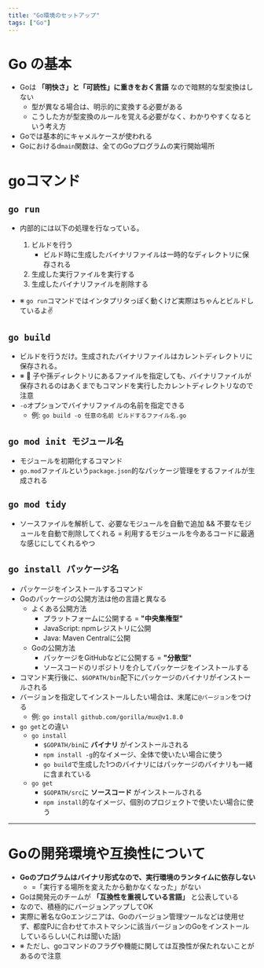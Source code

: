 ```yaml
---
title: "Go環境のセットアップ"
tags: ["Go"]
---
```

# Go の基本
- Goは **「明快さ」と「可読性」に重きをおく言語** なので暗黙的な型変換はしない
  - 型が異なる場合は、明示的に変換する必要がある
  - こうした方が型変換のルールを覚える必要がなく、わかりやすくなるという考え方
- Goでは基本的にキャメルケースが使われる
- Goにおけるd`main`関数は、全てのGoプログラムの実行開始場所

# goコマンド
## `go run`
- 内部的には以下の処理を行なっている。
  1. ビルドを行う
      - ビルド時に生成したバイナリファイルは一時的なディレクトリに保存される
  2. 生成した実行ファイルを実行する
  3. 生成したバイナリファイルを削除する

- ※ `go run`コマンドではインタプリタっぽく動くけど実際はちゃんとビルドしているよ✌️

## `go build`
- ビルドを行うだけ。生成されたバイナリファイルはカレントディレクトリに保存される。
- ※ 🚨 子や孫ディレクトリにあるファイルを指定しても、バイナリファイルが保存されるのはあくまでもコマンドを実行したカレントディレクトリなので注意
- `-o`オプションでバイナリファイルの名前を指定できる
  - 例: `go build -o 任意の名前 ビルドするファイル名.go`

## `go mod init モジュール名`
- モジュールを初期化するコマンド
- `go.mod`ファイルという`package.json`的なパッケージ管理をするファイルが生成される

## `go mod tidy`
- ソースファイルを解析して、必要なモジュールを自動で追加 && 不要なモジュールを自動で削除してくれる = 利用するモジュールを今あるコードに最適な感じにしてくれるやつ

## `go install パッケージ名`
- パッケージをインストールするコマンド
- Goのパッケージの公開方法は他の言語と異なる
  - よくある公開方法
    - プラットフォームに公開する = **"中央集権型"**
    - JavaScript: npmレジストリに公開
    - Java: Maven Centralに公開
  - Goの公開方法
    - パッケージをGitHubなどに公開する = **"分散型"**
    - ソースコードのリポジトリを介してパッケージをインストールする
- コマンド実行後に、`$GOPATH/bin`配下にパッケージのバイナリがインストールされる
- バージョンを指定してインストールしたい場合は、末尾に`@バージョン`をつける
  - 例: `go install github.com/gorilla/mux@v1.8.0`
- `go get`との違い
  - `go install`
    - `$GOPATH/bin`に **バイナリ** がインストールされる
    - `npm install -g`的なイメージ、全体で使いたい場合に使う
    - `go build`で生成した1つのバイナリにはパッケージのバイナリも一緒に含まれている
  - `go get`
    - `$GOPATH/src`に **ソースコード** がインストールされる
    - `npm install`的なイメージ、個別のプロジェクトで使いたい場合に使う

***

# Goの開発環境や互換性について
- **Goのプログラムはバイナリ形式なので、実行環境のランタイムに依存しない**
  - =「実行する場所を変えたから動かなくなった」がない
- Goは開発元のチームが **「互換性を重視している言語」** と公表している
- なので、積極的にバージョンアップしてOK
- 実際に著名なGoエンジニアは、Goのバージョン管理ツールなどは使用せず、都度PJに合わせてホストマシンに該当バージョンのGoをインストールしているらしい(これは聞いた話)
- ※ ただし、goコマンドのフラグや機能に関しては互換性が保たれないことがあるので注意
